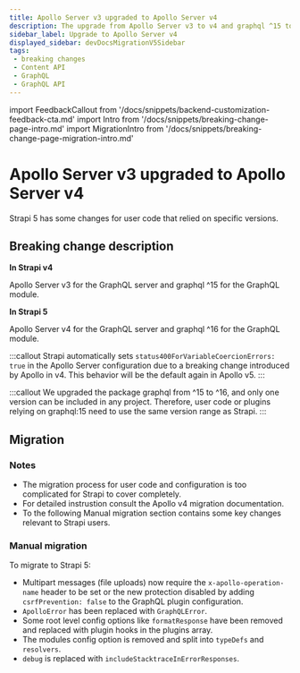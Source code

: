 ```yaml
---
title: Apollo Server v3 upgraded to Apollo Server v4
description: The upgrade from Apollo Server v3 to v4 and graphql ^15 to ^16.
sidebar_label: Upgrade to Apollo Server v4
displayed_sidebar: devDocsMigrationV5Sidebar
tags:
 - breaking changes
 - Content API
 - GraphQL
 - GraphQL API
---
```


import FeedbackCallout from '/docs/snippets/backend-customization-feedback-cta.md'
import Intro from '/docs/snippets/breaking-change-page-intro.md'
import MigrationIntro from '/docs/snippets/breaking-change-page-migration-intro.md'

# Apollo Server v3 upgraded to Apollo Server v4

Strapi 5 has some changes for user code that relied on specific versions.
<Intro />

## Breaking change description

<SideBySideContainer>

<SideBySideColumn>

**In Strapi v4**

Apollo Server v3 for the GraphQL server and graphql ^15 for the GraphQL module.

</SideBySideColumn>

<SideBySideColumn>

**In Strapi 5**

Apollo Server v4 for the GraphQL server and graphql ^16 for the GraphQL module.

</SideBySideColumn>

</SideBySideContainer>

:::callout
Strapi automatically sets `status400ForVariableCoercionErrors: true` in the Apollo Server configuration due to a breaking change introduced by Apollo in v4. This behavior will be the default again in Apollo v5.
:::

:::callout
We upgraded the package graphql from ^15 to ^16, and only one version can be included in any project. Therefore, user code or plugins relying on graphql:15 need to use the same version range as Strapi.
:::

## Migration

<MigrationIntro />

### Notes

- The migration process for user code and configuration is too complicated for Strapi to cover completely. 
- For detailed instrustion consult the Apollo v4 migration documentation.
- To the following Manual migration section contains some key changes relevant to Strapi users.

### Manual migration

To migrate to Strapi 5:

- Multipart messages (file uploads) now require the `x-apollo-operation-name` header to be set or the new protection disabled by adding `csrfPrevention: false` to the GraphQL plugin configuration.
- `ApolloError` has been replaced with `GraphQLError`.
- Some root level config options like `formatResponse` have been removed and replaced with plugin hooks in the plugins array.
- The modules config option is removed and split into `typeDefs` and `resolvers`.
- `debug` is replaced with `includeStacktraceInErrorResponses`.